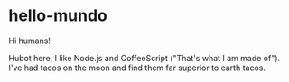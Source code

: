 # hello-mundo

Hi humans!

Hubot here, I like Node.js and CoffeeScript ("That's what I am made of").
I've had tacos on the moon and find them far superior to earth tacos.

